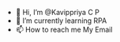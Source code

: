 - 👋 Hi, I’m @Kavippriya C P
- 🌱 I’m currently learning RPA
- 📫 How to reach me My Email

<!---
KavippriyaCP/KavippriyaCP is a ✨ special ✨ repository because its `README.md` (this file) appears on your GitHub profile.
You can click the Preview link to take a look at your changes.
--->
